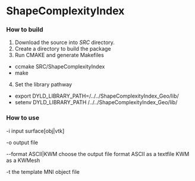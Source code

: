 # ShapeComplexityIndex

### How to build

1. Download the source into _SRC_ directory.
2. Create a directory to build the package
3. Run CMAKE and generate Makefiles
  * ccmake SRC/ShapeComplexityIndex
  * make
4. Set the library pathway 
  * export DYLD_LIBRARY_PATH=/../../ShapeComplexityIndex_Geo/lib/
  * setenv DYLD_LIBRARY_PATH /../../ShapeComplexityIndex_Geo/lib/ 

### How to use

 -i input surface[obj|vtk]
 
 -o output file
 
 --format ASCII|KWM
    choose the output file format
      ASCII as a textfile
      KWM as a KWMesh
      
 -t the template MNI object file

